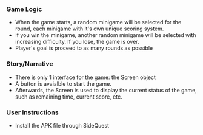 ### Game Logic 
* When the game starts, a random minigame will be selected for the round, each minigame with it's own unique scoring system.
* If you win the minigame, another random minigame will be selected with increasing difficulty. If you lose, the game is over.
* Player's goal is proceed to as many rounds as possible

### Story/Narrative
* There is only 1 interface for the game: the Screen object
* A button is avaialble to start the game.
* Afterwards, the Screen is used to display the current status of the game, such as remaining time, current score, etc.

### User Instructions
* Install the APK file through SideQuest
